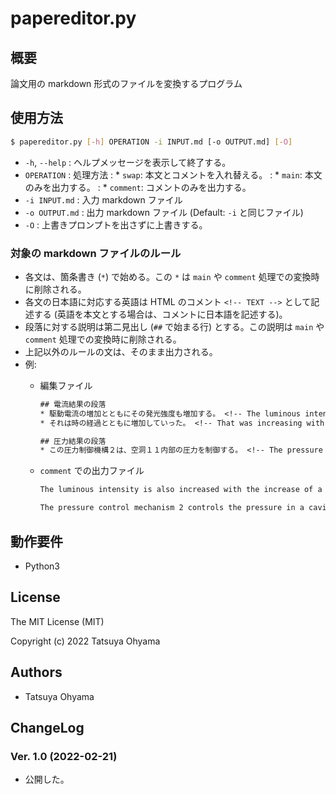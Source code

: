 # papereditor.py

## 概要
論文用の markdown 形式のファイルを変換するプログラム


## 使用方法
```sh
$ papereditor.py [-h] OPERATION -i INPUT.md [-o OUTPUT.md] [-O]
```

* `-h`, `--help`
	: ヘルプメッセージを表示して終了する。
* `OPERATION`
	: 処理方法
	: * `swap`: 本文とコメントを入れ替える。
	: * `main`: 本文のみを出力する。
	: * `comment`: コメントのみを出力する。
* `-i INPUT.md`
	: 入力 markdown ファイル
* `-o OUTPUT.md`
	: 出力 markdown ファイル (Default: `-i` と同じファイル)
* `-O`
	: 上書きプロンプトを出さずに上書きする。

### 対象の markdown ファイルのルール
* 各文は、箇条書き (`*`) で始める。この `*` は `main` や `comment` 処理での変換時に削除される。
* 各文の日本語に対応する英語は HTML のコメント `<!-- TEXT -->` として記述する (英語を本文とする場合は、コメントに日本語を記述する)。
* 段落に対する説明は第二見出し (`##` で始まる行) とする。この説明は `main` や `comment` 処理での変換時に削除される。
* 上記以外のルールの文は、そのまま出力される。
* 例:
	* 編集ファイル

		```txt
		## 電流結果の段落
		* 駆動電流の増加とともにその発光強度も増加する。 <!-- The luminous intensity is also increased with the increase of a driving current. -->
		* それは時の経過とともに増加していった。 <!-- That was increasing with the passage of time. -->

		## 圧力結果の段落
		* この圧力制御機構２は、空洞１１内部の圧力を制御する。 <!-- The pressure control mechanism 2 controls the pressure in a cavity 11. -->
		```

	* `comment` での出力ファイル

		```txt
		The luminous intensity is also increased with the increase of a driving current. That was increasing with the passage of time.

		The pressure control mechanism 2 controls the pressure in a cavity 11.
		```

## 動作要件
* Python3


## License
The MIT License (MIT)

Copyright (c) 2022 Tatsuya Ohyama


## Authors
* Tatsuya Ohyama


## ChangeLog
### Ver. 1.0 (2022-02-21)
* 公開した。
